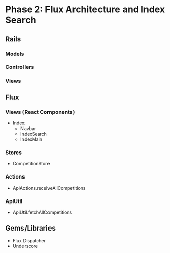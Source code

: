 # Phase 2: Flux Architecture and Index Search

## Rails
### Models

### Controllers

### Views

## Flux
### Views (React Components)
* Index
  - Navbar
  - IndexSearch
  - IndexMain

### Stores
* CompetitionStore

### Actions
* ApiActions.receiveAllCompetitions

### ApiUtil
* ApiUtil.fetchAllCompetitions

## Gems/Libraries
* Flux Dispatcher
* Underscore
